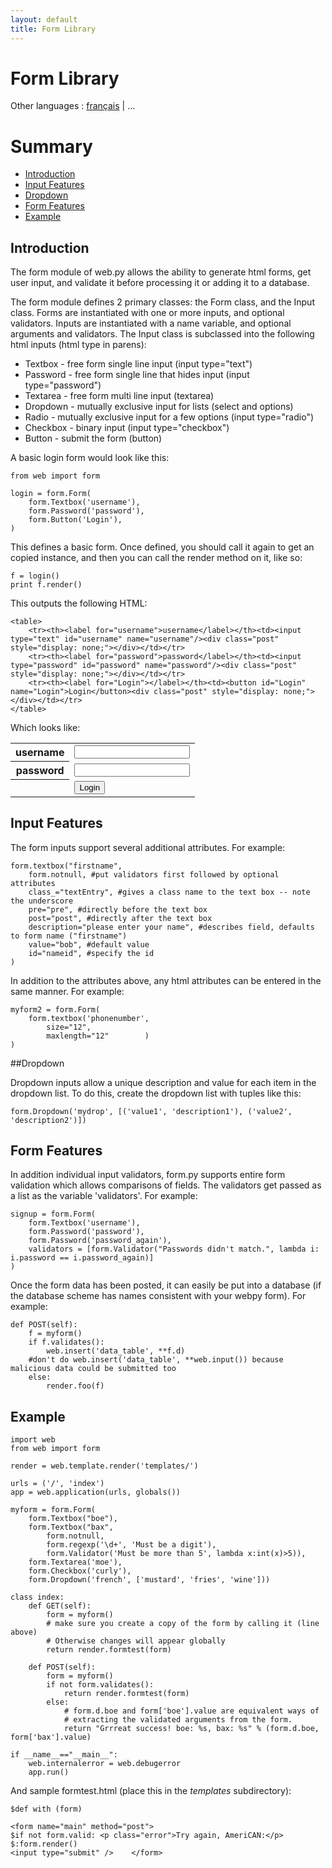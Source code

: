 ```yaml
---
layout: default
title: Form Library
---
```


# Form Library

Other languages : [français](/docs/0.3/form.fr) | ...

# Summary

* <a href="#introduction">Introduction</a>
* <a href="#inputfeatures">Input Features</a>
* <a href="#dropdown">Dropdown</a>
* <a href="#formfeatures">Form Features</a>
* <a href="#example">Example</a>

<a name="introduction"></a>
## Introduction


The form module of web.py allows the ability to generate html forms, get user input, and validate it before processing it or adding it to a database.

The form module defines 2 primary classes: the Form class, and the Input class.  Forms are instantiated with one or more inputs, and optional validators.  Inputs are instantiated with a name variable, and optional arguments and validators. The Input class is subclassed into the following html inputs (html type in parens):

* Textbox - free form single line input (input type="text")
* Password - free form single line that hides input (input type="password")
* Textarea - free form multi line input (textarea)
* Dropdown - mutually exclusive input for lists (select and options)
* Radio - mutually exclusive input for a few options (input type="radio")
* Checkbox - binary input (input type="checkbox")
* Button - submit the form (button)

A basic login form would look like this:

    from web import form 

    login = form.Form(
        form.Textbox('username'),
        form.Password('password'),
        form.Button('Login'),
    )

This defines a basic form. Once defined, you should call it again to get an copied instance, and then you can call the render method on it, like so:

    f = login()
    print f.render()

This outputs the following HTML:

    <table>
        <tr><th><label for="username">username</label></th><td><input type="text" id="username" name="username"/><div class="post" style="display: none;"></div></td></tr>
        <tr><th><label for="password">password</label></th><td><input type="password" id="password" name="password"/><div class="post" style="display: none;"></div></td></tr>
        <tr><th><label for="Login"></label></th><td><button id="Login" name="Login">Login</button><div class="post" style="display: none;"></div></td></tr>
    </table>

Which looks like:

<table>
    <tr><th><label for="username">username</label></th><td><input type="text" id="username" name="username"/><div class="post" style="display: none;"></div></td></tr>
    <tr><th><label for="password">password</label></th><td><input type="password" id="password" name="password"/><div class="post" style="display: none;"></div></td></tr>
    <tr><th><label for="Login"></label></th><td><button id="Login" name="Login">Login</button><div class="post" style="display: none;"></div></td></tr>
</table>

<a name="inputfeatures"></a>
## Input Features
The form inputs support several additional attributes.  For example:

    form.textbox("firstname",
        form.notnull, #put validators first followed by optional attributes
        class_="textEntry", #gives a class name to the text box -- note the underscore
        pre="pre", #directly before the text box
        post="post", #directly after the text box
        description="please enter your name", #describes field, defaults to form name ("firstname")
        value="bob", #default value
        id="nameid", #specify the id
    )

In addition to the attributes above, any html attributes can be entered in the same manner.  For example:
    
    myform2 = form.Form(
        form.textbox('phonenumber',
            size="12",
            maxlength="12"        )
    )

<a name="dropdown"></a>
##Dropdown

Dropdown inputs allow a unique description and value for each item in the dropdown list.  To do this, create the dropdown list with tuples like this:
    
    form.Dropdown('mydrop', [('value1', 'description1'), ('value2', 'description2')])

<a name="formfeatures"></a>
## Form Features
In addition individual input validators, form.py supports entire form validation which allows comparisons of fields.  The validators get passed as a list as the variable 'validators'.  For example:

    signup = form.Form(
        form.Textbox('username'),
        form.Password('password'),
        form.Password('password_again'),
        validators = [form.Validator("Passwords didn't match.", lambda i: i.password == i.password_again)]
    )

Once the form data has been posted, it can easily be put into a database (if the database scheme has names consistent with your webpy form).  For example:

    def POST(self):
        f = myform()
        if f.validates():
            web.insert('data_table', **f.d)
        #don't do web.insert('data_table', **web.input()) because malicious data could be submitted too
        else:
            render.foo(f)

<a name="example"></a>
## Example

    import web
    from web import form

    render = web.template.render('templates/')

    urls = ('/', 'index')
    app = web.application(urls, globals())

    myform = form.Form( 
        form.Textbox("boe"), 
        form.Textbox("bax", 
            form.notnull,
            form.regexp('\d+', 'Must be a digit'),
            form.Validator('Must be more than 5', lambda x:int(x)>5)),
        form.Textarea('moe'),
        form.Checkbox('curly'), 
        form.Dropdown('french', ['mustard', 'fries', 'wine'])) 

    class index: 
        def GET(self): 
            form = myform()
            # make sure you create a copy of the form by calling it (line above)
            # Otherwise changes will appear globally
            return render.formtest(form)

        def POST(self): 
            form = myform() 
            if not form.validates(): 
                return render.formtest(form)
            else:
                # form.d.boe and form['boe'].value are equivalent ways of
                # extracting the validated arguments from the form.
                return "Grrreat success! boe: %s, bax: %s" % (form.d.boe, form['bax'].value)

    if __name__=="__main__":
        web.internalerror = web.debugerror
        app.run()

And sample formtest.html (place this in the *templates* subdirectory): 

    $def with (form)

    <form name="main" method="post"> 
    $if not form.valid: <p class="error">Try again, AmeriCAN:</p>
    $:form.render()
    <input type="submit" />    </form>
